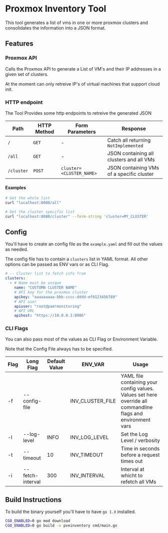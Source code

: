 # Proxmox Inventory Tool

This tool generates a list of vms in one or more proxmox clusters and consolidates the information into a JSON format.

## Features

### Proxmox API

Calls the Proxmox API to generate a List of VM's and their IP addresses in a given set of clusters.

At the moment can only retreive IP's of virtual machines that support cloud init.

### HTTP endpoint

The Tool Provides some http endpoints to retreive the generated JSON

| Path | HTTP Method | Form Parameters | Response |
|--|--|--|--|
|`/`| `GET` | - | Catch all returning `NotImplemented` |
|`/all`| `GET` | - | JSON containing all clusters and all VMs |
|`/cluster`| `POST` | `cluster=<CLUSTER_NAME>` | JSON containing VMs of a specific cluster |

#### Examples

```sh
# Get the whole list
curl "localhost:8080/all"

# Get the cluster specific list
curl "localhost:8080/cluster" --form-string 'cluster=MY_CLUSTER'
```

## Config

You'll have to create an config file as the `example.yaml` and fill out the values as needed.

The config file has to contain a `clusters` list in YAML format. All other options can be passed as ENV vars or as CLI Flag.

```yaml
# -- Cluster list to fetch info from
clusters:
  - # Name must be unique
    name: "CUSTOMN CLUSTER NAME"
    # API key for the proxmox cluster
    apikey: "aaaaaaaaa-bbb-cccc-dddd-ef0123456789"
    # API user
    apiuser: "root@pam!monitoring"
    # API URL
    apihost: "https://10.0.0.1:8006"
```

### CLI Flags

You can also pass most of the values as CLI Flag or Environment Variable.

Note that the Config File always has to be specified.

|Flag | Long Flag | Default Value | ENV_VAR | Usage
|--|--|--|--|--|
|-f|--config-file||INV_CLUSTER_FILE|YAML file containing your config values. Values set here override all commandline flags and environment vars|
|-l|--log-level|INFO|INV_LOG_LEVEL|Set the Log Level / verbosity|
|-t|--timeout|10|INV_TIMEOUT|Time in seconds before a request times out|
|-i|--fetch-interval|300|INV_INTERVAL|Interval at whicht to refetch all VMs|

## Build Instructions

To build the binary yourself you'll have to have `go 1.X` installed.

```sh
CGO_ENABLED=0 go mod download
CGO_ENABLED=0 go build -o pveinventory cmd/main.go
```